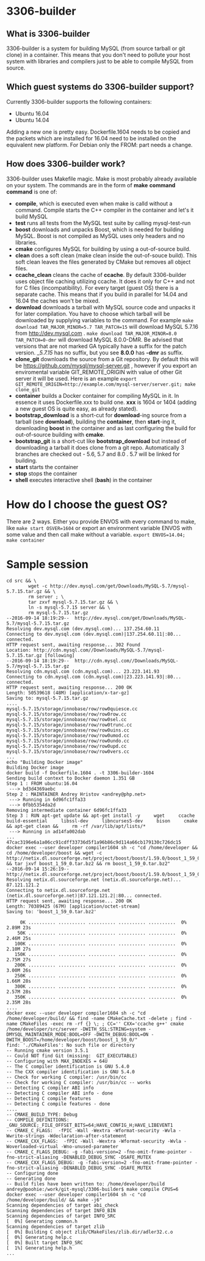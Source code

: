 # 3306-builder

## What is 3306-builder

3306-builder is a system for building MySQL (from source tarball or git clone) in a container. This means that you don't need to pollute your host system with libraries and compilers just to be able to compile MySQL from source.

## Which guest systems do 3306-builder support?

Currently 3306-builder supports the following containers:
* Ubuntu 16.04
* Ubuntu 14.04

Adding a new one is pretty easy. Dockerfile.1604 needs to be copied and the packets which are installed for 16.04 need to be installed on the equivalent new platform. For Debian only the FROM: part needs a change.

## How does 3306-builder work?

3306-builder uses Makefile magic. Make is most probably already available on your system. The commands are in the form of __make__ __command__
__command__ is one of:
* __compile__, which is executed even when make is calld without a command. Compile starts the C++ compiler in the container and let's it build MySQL
* __test__ runs all tests from the MySQL test suite by calling mysql-test-run
* __boost__ downloads and unpacks Boost, which is needed for building MySQL. Boost is not compiled as MySQL uses only headers and no libraries.
* __cmake__ configures MySQL for building by using a out-of-source build.
* __clean__ does a soft clean (make clean inside the out-of-souce build). This soft clean leaves the files generated by CMake but removes all object files.
* __ccache_clean__ cleans the cache of __ccache__. By default 3306-builder uses object file caching utilizing ccache. It does it only for C++ and not for C files (incompatibility). For every target (guest OS) there is a separate cache. This means that if you build in parallel for 14.04 and 16.04 the caches won't be mixed.
* __download__ downloads a tarball with MySQL source code and unpacks it for later compilation. You have to choose which tarball will be downloaded by supplying variables to the command. For example ```make download TAR_MAJOR_MINOR=5.7 TAR_PATCH=15``` will download MySQL 5.7.16 from http://dev.mysql.com . ```make download TAR_MAJOR_MINOR=8.0 TAR_PATCH=0-dmr``` will download MySQL 8.0.0-DMR. Be advised that versions that are not marked GA typically have a suffix for the patch version. __5.7.15_ has no suffix, but you see __8.0.0__ has __-dmr__ as suffix.
* __clone_git__ downloads the source from a Git repository. By default this will be https://github.com/mysql/mysql-server.git , however if you export an enviromental variable GIT_REMOTE_ORIGIN with value of other Git server it will be used. Here is an example ```export GIT_REMOTE_ORIGIN=http://example.com/mysql-server/server.git; make clone_git```
* __container__ builds a Docker container for compiling MySQL in it. In essence it uses Dockerfile.xxx to build one. __xxx__ is 1604 or 1404 (adding a new guest OS is quite easy, as already stated).
* __bootstrap_download__ is a short-cut for __download__-ing source from a tarball (see __download__), building the __container__, then __start__-ing it, downloading __boost__ in the container and as last configuring the build for out-of-source building with __cmake__.
* __bootstrap_git__ is a short-cut like __bootstrap_download__ but instead of downloading a tarball it does clone from a git repo. Automatically 3 branches are checked out - 5.6, 5.7 and 8.0 . 5.7 will be linked for building.
* __start__ starts the container
* __stop__ stops the container
* __shell__ executes interactive shell (__bash__) in the container

# How do I choose the guest OS?
There are 2 ways. Either you provide ENVOS with every command to make, like ```make start OSVER=1604``` or export an environment variable ENVOS with some value and then call make without a variable. ```export ENVOS=14.04; make container```

# Sample session
```andrey@poohie:/work/3306-builder$ make bootstrap_download TAR_MAJOR_MINOR=5.7 TAR_PATCH=15 BOOST_VERSION=59
cd src && \
        wget -c http://dev.mysql.com/get/Downloads/MySQL-5.7/mysql-5.7.15.tar.gz && \
        rm server ; \
        tar zxvf mysql-5.7.15.tar.gz && \
        ln -s mysql-5.7.15 server && \
        rm mysql-5.7.15.tar.gz
--2016-09-14 18:19:29--  http://dev.mysql.com/get/Downloads/MySQL-5.7/mysql-5.7.15.tar.gz
Resolving dev.mysql.com (dev.mysql.com)... 137.254.60.11
Connecting to dev.mysql.com (dev.mysql.com)|137.254.60.11|:80... connected.
HTTP request sent, awaiting response... 302 Found
Location: http://cdn.mysql.com//Downloads/MySQL-5.7/mysql-5.7.15.tar.gz [following]
--2016-09-14 18:19:29--  http://cdn.mysql.com//Downloads/MySQL-5.7/mysql-5.7.15.tar.gz
Resolving cdn.mysql.com (cdn.mysql.com)... 23.223.141.93
Connecting to cdn.mysql.com (cdn.mysql.com)|23.223.141.93|:80... connected.
HTTP request sent, awaiting response... 200 OK
Length: 50539618 (48M) [application/x-tar-gz]
Saving to: mysql-5.7.15.tar.gz
....
mysql-5.7.15/storage/innobase/row/row0quiesce.cc
mysql-5.7.15/storage/innobase/row/row0row.cc
mysql-5.7.15/storage/innobase/row/row0sel.cc
mysql-5.7.15/storage/innobase/row/row0trunc.cc
mysql-5.7.15/storage/innobase/row/row0uins.cc
mysql-5.7.15/storage/innobase/row/row0umod.cc
mysql-5.7.15/storage/innobase/row/row0undo.cc
mysql-5.7.15/storage/innobase/row/row0upd.cc
mysql-5.7.15/storage/innobase/row/row0vers.cc
...
echo "Building Docker image"
Building Docker image
docker build -f Dockerfile.1604 . -t 3306-builder-1604
Sending build context to Docker daemon 1.351 GB
Step 1 : FROM ubuntu:16.04
 ---> bd3d4369aebc
Step 2 : MAINTAINER Andrey Hristov <andrey@php.net>
 ---> Running in 6d96fc1ffa33
 ---> 0fbb5354da2d
Removing intermediate container 6d96fc1ffa33
Step 3 : RUN apt-get update && apt-get install -y     wget     ccache     build-essential     libssl-dev     libncurses5-dev     bison     cmake     && apt-get clean &&     rm -rf /var/lib/apt/lists/*
 ---> Running in ad14fa002dab
...
47cac3196e6a1a06cc91cdff33736d5f1a96b86c9d114a66cb179130c726dc15
docker exec --user developer compiler1604 sh -c "cd /home/developer && cd /home/developer/boost && wget -c http://netix.dl.sourceforge.net/project/boost/boost/1.59.0/boost_1_59_0.tar.bz2 && tar jxvf boost_1_59_0.tar.bz2 && rm boost_1_59_0.tar.bz2"
--2016-09-14 15:26:19--  http://netix.dl.sourceforge.net/project/boost/boost/1.59.0/boost_1_59_0.tar.bz2
Resolving netix.dl.sourceforge.net (netix.dl.sourceforge.net)... 87.121.121.2
Connecting to netix.dl.sourceforge.net (netix.dl.sourceforge.net)|87.121.121.2|:80... connected.
HTTP request sent, awaiting response... 200 OK
Length: 70389425 (67M) [application/octet-stream]
Saving to: 'boost_1_59_0.tar.bz2'

     0K .......... .......... .......... .......... ..........  0% 2.89M 23s
    50K .......... .......... .......... .......... ..........  0% 2.46M 25s
   100K .......... .......... .......... .......... ..........  0% 2.10M 27s
   150K .......... .......... .......... .......... ..........  0% 2.75M 27s
   200K .......... .......... .......... .......... ..........  0% 3.00M 26s
   250K .......... .......... .......... .......... ..........  0% 1.66M 28s
   300K .......... .......... .......... .......... ..........  0% 2.57M 28s
   350K .......... .......... .......... .......... ..........  0% 2.35M 28s
....
docker exec --user developer compiler1604 sh -c "cd /home/developer/build/ && find -name CMakeCache.txt -delete ; find -name CMakeFiles -exec rm -rf {} \; ; CC='' CXX='ccache g++' cmake /home/developer/src/server -DWITH_SSL:STRING=system -DMYSQL_MAINTAINER_MODE:BOOL=OFF -DWITH_DEBUG:BOOL=ON -DWITH_BOOST=/home/developer/boost/boost_1_59_0/"
find: './CMakeFiles': No such file or directory
-- Running cmake version 3.5.1
-- Could NOT find Git (missing:  GIT_EXECUTABLE) 
-- Configuring with MAX_INDEXES = 64U
-- The C compiler identification is GNU 5.4.0
-- The CXX compiler identification is GNU 5.4.0
-- Check for working C compiler: /usr/bin/cc
-- Check for working C compiler: /usr/bin/cc -- works
-- Detecting C compiler ABI info
-- Detecting C compiler ABI info - done
-- Detecting C compile features
-- Detecting C compile features - done
....
-- CMAKE_BUILD_TYPE: Debug
-- COMPILE_DEFINITIONS: _GNU_SOURCE;_FILE_OFFSET_BITS=64;HAVE_CONFIG_H;HAVE_LIBEVENT1
-- CMAKE_C_FLAGS:  -fPIC -Wall -Wextra -Wformat-security -Wvla -Wwrite-strings -Wdeclaration-after-statement
-- CMAKE_CXX_FLAGS:  -fPIC -Wall -Wextra -Wformat-security -Wvla -Woverloaded-virtual -Wno-unused-parameter
-- CMAKE_C_FLAGS_DEBUG: -g -fabi-version=2 -fno-omit-frame-pointer -fno-strict-aliasing -DENABLED_DEBUG_SYNC -DSAFE_MUTEX
-- CMAKE_CXX_FLAGS_DEBUG: -g -fabi-version=2 -fno-omit-frame-pointer -fno-strict-aliasing -DENABLED_DEBUG_SYNC -DSAFE_MUTEX
-- Configuring done
-- Generating done
-- Build files have been written to: /home/developer/build
andrey@poohie:/work/git-mysql/3306-builder$ make compile CPUS=6
docker exec --user developer compiler1604 sh -c "cd /home/developer/build/ && make -j6"
Scanning dependencies of target abi_check
Scanning dependencies of target INFO_BIN
Scanning dependencies of target INFO_SRC
[  0%] Generating common.h
Scanning dependencies of target zlib
[  0%] Building C object zlib/CMakeFiles/zlib.dir/adler32.c.o
[  0%] Generating help.c
[  0%] Built target INFO_SRC
[  1%] Generating help.h
...
```
